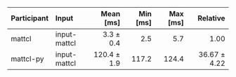 | Participant | Input | Mean [ms] | Min [ms] | Max [ms] | Relative |
|:---|:---|---:|---:|---:|---:|
| mattcl | input-mattcl | 3.3 ± 0.4 | 2.5 | 5.7 | 1.00 |
| mattcl-py | input-mattcl | 120.4 ± 1.9 | 117.2 | 124.4 | 36.67 ± 4.22 |
